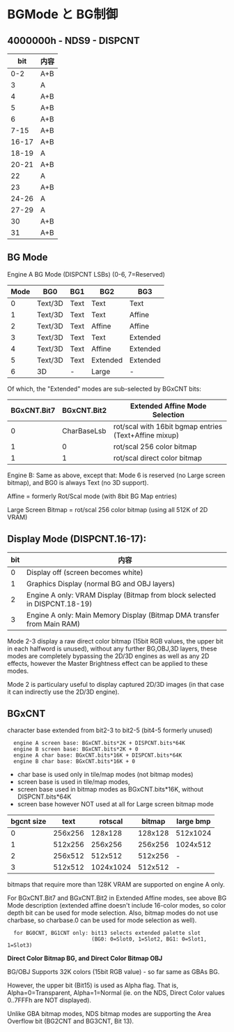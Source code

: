 # BGMode と BG制御

## 4000000h - NDS9 - DISPCNT

 bit  |  内容
---- | ----
0-2   | A+B | BG Mode
3     | A   | BG0 2D/3D Selection (instead CGB Mode) (0=2D, 1=3D)
4     | A+B | Tile OBJ Mapping        (0=2D; max 32KB, 1=1D; max 32KB..256KB)
5     | A+B | Bitmap OBJ 2D-Dimension (0=128x512 dots, 1=256x256 dots)
6     | A+B | Bitmap OBJ Mapping      (0=2D; max 128KB, 1=1D; max 128KB..256KB)
7-15  | A+B | Same as GBA
16-17 | A+B | Display Mode (Engine A: 0..3, Engine B: 0..1, GBA: Green Swap)
18-19 | A   | VRAM block (0..3=VRAM A..D) (For Capture & above Display Mode=2)
20-21 | A+B | Tile OBJ 1D-Boundary   (see Bit4)
22    | A   | Bitmap OBJ 1D-Boundary (see Bit5-6)
23    | A+B | OBJ Processing during H-Blank (was located in Bit5 on GBA)
24-26 | A   | Character Base (in 64K steps) (merged with 16K step in BGxCNT)
27-29 | A   | Screen Base (in 64K steps) (merged with 2K step in BGxCNT)
30    | A+B | BG Extended Palettes   (0=Disable, 1=Enable)
31    | A+B | OBJ Extended Palettes  (0=Disable, 1=Enable)

## BG Mode

Engine A BG Mode (DISPCNT LSBs) (0-6, 7=Reserved)


Mode | BG0 | BG1 | BG2 | BG3 
-- | -- | -- | -- | -- 
0 | Text/3D | Text | Text     | Text
1 | Text/3D | Text | Text     | Affine
2 | Text/3D | Text | Affine   | Affine
3 | Text/3D | Text | Text     | Extended
4 | Text/3D | Text | Affine   | Extended
5 | Text/3D | Text | Extended | Extended
6 | 3D      | -    | Large    | - 

Of which, the "Extended" modes are sub-selected by BGxCNT bits:

BGxCNT.Bit7 | BGxCNT.Bit2 | Extended Affine Mode Selection
-- | -- | -- 
0  | CharBaseLsb | rot/scal with 16bit bgmap entries (Text+Affine mixup)
1  | 0           | rot/scal 256 color bitmap
1  | 1           | rot/scal direct color bitmap

Engine B: Same as above, except that: Mode 6 is reserved (no Large screen bitmap), and BG0 is always Text (no 3D support).

Affine = formerly Rot/Scal mode (with 8bit BG Map entries)

Large Screen Bitmap = rot/scal 256 color bitmap (using all 512K of 2D VRAM)

## Display Mode (DISPCNT.16-17):

 bit  |  内容
---- | ----
0 | Display off (screen becomes white)
1 | Graphics Display (normal BG and OBJ layers)
2 | Engine A only: VRAM Display (Bitmap from block selected in DISPCNT.18-19)
3 | Engine A only: Main Memory Display (Bitmap DMA transfer from Main RAM)

Mode 2-3 display a raw direct color bitmap (15bit RGB values, the upper bit in each halfword is unused), without any further BG,OBJ,3D layers, these modes are completely bypassing the 2D/3D engines as well as any 2D effects, however the Master Brightness effect can be applied to these modes. 

Mode 2 is particulary useful to display captured 2D/3D images (in that case it can indirectly use the 2D/3D engine).

## BGxCNT

character base extended from bit2-3 to bit2-5 (bit4-5 formerly unused)

```
  engine A screen base: BGxCNT.bits*2K + DISPCNT.bits*64K
  engine B screen base: BGxCNT.bits*2K + 0
  engine A char base: BGxCNT.bits*16K + DISPCNT.bits*64K
  engine B char base: BGxCNT.bits*16K + 0
```

- char base is used only in tile/map modes (not bitmap modes)
- screen base is used in tile/map modes,
- screen base used in bitmap modes as BGxCNT.bits\*16K, without DISPCNT.bits\*64K
- screen base however NOT used at all for Large screen bitmap mode

bgcnt size | text | rotscal | bitmap | large bmp
-- | -- | -- | -- | -- 
0 | 256x256 | 128x128   | 128x128 | 512x1024
1 | 512x256 | 256x256   | 256x256 | 1024x512
2 | 256x512 | 512x512   | 512x256 | -
3 | 512x512 | 1024x1024 | 512x512 | -

bitmaps that require more than 128K VRAM are supported on engine A only.

For BGxCNT.Bit7 and BGxCNT.Bit2 in Extended Affine modes, see above BG Mode description (extended affine doesn't include 16-color modes, so color depth bit can be used for mode selection. Also, bitmap modes do not use charbase, so charbase.0 can be used for mode selection as well).

```
  for BG0CNT, BG1CNT only: bit13 selects extended palette slot
                           (BG0: 0=Slot0, 1=Slot2, BG1: 0=Slot1, 1=Slot3)
```

**Direct Color Bitmap BG, and Direct Color Bitmap OBJ**

BG/OBJ Supports 32K colors (15bit RGB value) - so far same as GBAs BG.

However, the upper bit (Bit15) is used as Alpha flag. That is, Alpha=0=Transparent, Alpha=1=Normal (ie. on the NDS, Direct Color values 0..7FFFh are NOT displayed).

Unlike GBA bitmap modes, NDS bitmap modes are supporting the Area Overflow bit (BG2CNT and BG3CNT, Bit 13).


